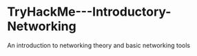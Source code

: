 # TryHackMe---Introductory-Networking
An introduction to networking theory and basic networking tools

